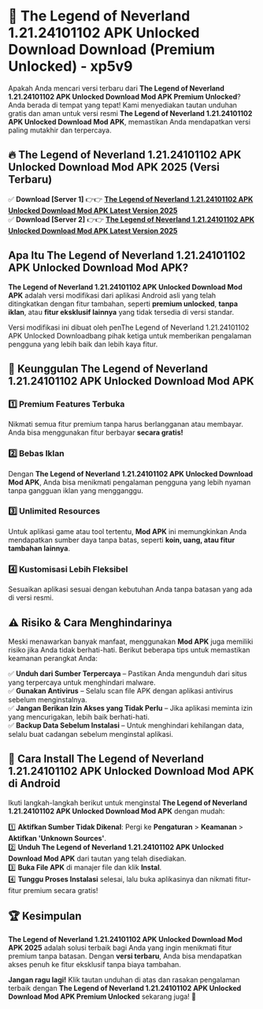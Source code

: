 # 🎯 The Legend of Neverland 1.21.24101102 APK Unlocked Download  Download (Premium Unlocked) -  xp5v9

Apakah Anda mencari versi terbaru dari **The Legend of Neverland 1.21.24101102 APK Unlocked Download Mod APK Premium Unlocked**? Anda berada di tempat yang tepat! Kami menyediakan tautan unduhan gratis dan aman untuk versi resmi **The Legend of Neverland 1.21.24101102 APK Unlocked Download Mod APK**, memastikan Anda mendapatkan versi paling mutakhir dan terpercaya.

## 🔥 The Legend of Neverland 1.21.24101102 APK Unlocked Download Mod APK 2025 (Versi Terbaru)

✅ **Download [Server 1]** 👉👉 [**The Legend of Neverland 1.21.24101102 APK Unlocked Download Mod APK Latest Version 2025**](https://momento.my/?title=The_Legend_of_Neverland_1.21.24101102_APK_Unlocked_Download)  
✅ **Download [Server 2]** 👉👉 [**The Legend of Neverland 1.21.24101102 APK Unlocked Download Mod APK Latest Version 2025**](https://momento.my/?title=The_Legend_of_Neverland_1.21.24101102_APK_Unlocked_Download)  

## Apa Itu The Legend of Neverland 1.21.24101102 APK Unlocked Download Mod APK?

**The Legend of Neverland 1.21.24101102 APK Unlocked Download Mod APK** adalah versi modifikasi dari aplikasi Android asli yang telah ditingkatkan dengan fitur tambahan, seperti **premium unlocked**, **tanpa iklan**, atau **fitur eksklusif lainnya** yang tidak tersedia di versi standar.

Versi modifikasi ini dibuat oleh penThe Legend of Neverland 1.21.24101102 APK Unlocked Downloadbang pihak ketiga untuk memberikan pengalaman pengguna yang lebih baik dan lebih kaya fitur.

## 🎯 Keunggulan The Legend of Neverland 1.21.24101102 APK Unlocked Download Mod APK

### 1️⃣ Premium Features Terbuka
Nikmati semua fitur premium tanpa harus berlangganan atau membayar. Anda bisa menggunakan fitur berbayar **secara gratis!**

### 2️⃣ Bebas Iklan
Dengan **The Legend of Neverland 1.21.24101102 APK Unlocked Download Mod APK**, Anda bisa menikmati pengalaman pengguna yang lebih nyaman tanpa gangguan iklan yang mengganggu.

### 3️⃣ Unlimited Resources
Untuk aplikasi game atau tool tertentu, **Mod APK** ini memungkinkan Anda mendapatkan sumber daya tanpa batas, seperti **koin, uang, atau fitur tambahan lainnya**.

### 4️⃣ Kustomisasi Lebih Fleksibel
Sesuaikan aplikasi sesuai dengan kebutuhan Anda tanpa batasan yang ada di versi resmi.

## ⚠️ Risiko & Cara Menghindarinya

Meski menawarkan banyak manfaat, menggunakan **Mod APK** juga memiliki risiko jika Anda tidak berhati-hati. Berikut beberapa tips untuk memastikan keamanan perangkat Anda:

✅ **Unduh dari Sumber Terpercaya** – Pastikan Anda mengunduh dari situs yang terpercaya untuk menghindari malware.  
✅ **Gunakan Antivirus** – Selalu scan file APK dengan aplikasi antivirus sebelum menginstalnya.  
✅ **Jangan Berikan Izin Akses yang Tidak Perlu** – Jika aplikasi meminta izin yang mencurigakan, lebih baik berhati-hati.  
✅ **Backup Data Sebelum Instalasi** – Untuk menghindari kehilangan data, selalu buat cadangan sebelum menginstal aplikasi.

## 📌 Cara Install The Legend of Neverland 1.21.24101102 APK Unlocked Download Mod APK di Android

Ikuti langkah-langkah berikut untuk menginstal **The Legend of Neverland 1.21.24101102 APK Unlocked Download Mod APK** dengan mudah:

1️⃣ **Aktifkan Sumber Tidak Dikenal**: Pergi ke **Pengaturan** > **Keamanan** > **Aktifkan 'Unknown Sources'**.  
2️⃣ **Unduh The Legend of Neverland 1.21.24101102 APK Unlocked Download Mod APK** dari tautan yang telah disediakan.  
3️⃣ **Buka File APK** di manajer file dan klik **Instal**.  
4️⃣ **Tunggu Proses Instalasi** selesai, lalu buka aplikasinya dan nikmati fitur-fitur premium secara gratis!

## 🏆 Kesimpulan

**The Legend of Neverland 1.21.24101102 APK Unlocked Download Mod APK 2025** adalah solusi terbaik bagi Anda yang ingin menikmati fitur premium tanpa batasan. Dengan **versi terbaru**, Anda bisa mendapatkan akses penuh ke fitur eksklusif tanpa biaya tambahan.

**Jangan ragu lagi!** Klik tautan unduhan di atas dan rasakan pengalaman terbaik dengan **The Legend of Neverland 1.21.24101102 APK Unlocked Download Mod APK Premium Unlocked** sekarang juga! 🚀
